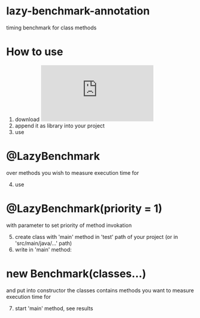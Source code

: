 # lazy-benchmark-annotation
timing benchmark for class methods

# How to use
1. download ![lazy-benchmark-annotation.jar](
https://github.com/DmitryBelenov/lazy-benchmark-annotation/blob/master/lazy-benchmark-annotation.jar)
2. append it as library into your project
3. use 
# @LazyBenchmark 
over methods you wish to measure execution time for

4. use 
# @LazyBenchmark(priority = 1) 
with parameter to set priority of method invokation

5. create class with 'main' method in 'test' path of your project (or in 'src/main/java/...' path)
6. write in 'main' method: 
# new Benchmark(classes...) 
   and put into constructor the classes contains methods you want to measure execution time for
   
7. start 'main' method, see results   
